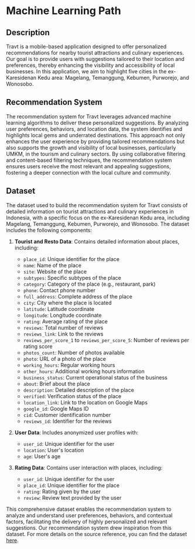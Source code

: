 # Machine Learning Path
## Description
Travt is a mobile-based application designed to offer personalized recommendations for nearby tourist attractions and culinary experiences. Our goal is to provide users with suggestions tailored to their location and preferences, thereby enhancing the visibility and accessibility of local businesses. In this application, we aim to highlight five cities in the ex-Karesidenan Kedu area: Magelang, Temanggung, Kebumen, Purworejo, and Wonosobo.

## Recommendation System
The recommendation system for Travt leverages advanced machine learning algorithms to deliver these personalized suggestions. By analyzing user preferences, behaviors, and location data, the system identifies and highlights local gems and underrated destinations. This approach not only enhances the user experience by providing tailored recommendations but also supports the growth and visibility of local businesses, particularly UMKM, in the tourism and culinary sectors. By using collaborative filtering and content-based filtering techniques, the recommendation system ensures users receive the most relevant and appealing suggestions, fostering a deeper connection with the local culture and community.

## Dataset
The dataset used to build the recommendation system for Travt consists of detailed information on tourist attractions and culinary experiences in Indonesia, with a specific focus on the ex-Karesidenan Kedu area, including Magelang, Temanggung, Kebumen, Purworejo, and Wonosobo. The dataset includes the following components:

1. **Tourist and Resto Data**: Contains detailed information about places, including:
    - `place_id`: Unique identifier for the place
    - `name`: Name of the place
    - `site`: Website of the place
    - `subtypes`: Specific subtypes of the place
    - `category`: Category of the place (e.g., restaurant, park)
    - `phone`: Contact phone number
    - `full_address`: Complete address of the place
    - `city`: City where the place is located
    - `latitude`: Latitude coordinate
    - `longitude`: Longitude coordinate
    - `rating`: Average rating of the place
    - `reviews`: Total number of reviews
    - `reviews_link`: Link to the reviews
    - `reviews_per_score_1` to `reviews_per_score_5`: Number of reviews per rating score
    - `photos_count`: Number of photos available
    - `photo`: URL of a photo of the place
    - `working_hours`: Regular working hours
    - `other_hours`: Additional working hours information
    - `business_status`: Current operational status of the business
    - `about`: Brief about the place
    - `description`: Detailed description of the place
    - `verified`: Verification status of the place
    - `location_link`: Link to the location on Google Maps
    - `google_id`: Google Maps ID
    - `cid`: Customer identification number
    - `reviews_id`: Identifier for the reviews

2. **User Data**: Includes anonymized user profiles with:
    - `user_id`: Unique identifier for the user
    - `location`: User's location
    - `age`: User's age

3. **Rating Data**: Contains user interaction with places, including:
    - `user_id`: Unique identifier for the user
    - `place_id`: Unique identifier for the place
    - `rating`: Rating given by the user
    - `review`: Review text provided by the user

This comprehensive dataset enables the recommendation system to analyze and understand user preferences, behaviors, and contextual factors, facilitating the delivery of highly personalized and relevant suggestions. Our recommendation system drew inspiration from this dataset. For more details on the source reference, you can find the dataset [here]([#](https://www.kaggle.com/datasets/aprabowo/indonesia-tourism-destination?select=tourism_with_id.csv)).
